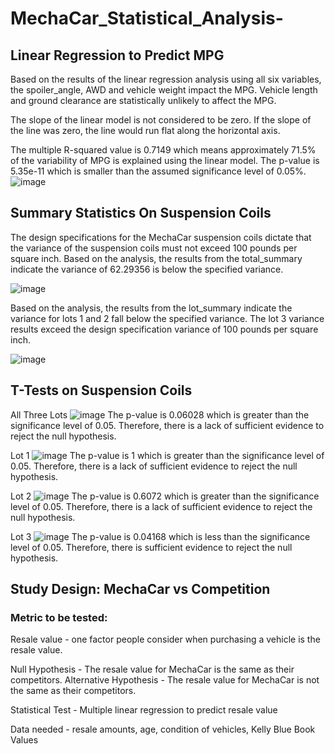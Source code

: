 # MechaCar_Statistical_Analysis-

## Linear Regression to Predict MPG

Based on the results of the linear regression analysis using all six variables, the spoiler_angle,  AWD and vehicle weight impact the MPG. Vehicle length and ground clearance are statistically unlikely to affect the MPG.

The slope of the linear model is not considered to be zero. If the slope of the line was zero, the line would run flat along the horizontal axis.

The multiple R-squared value is 0.7149 which means approximately 71.5% of the variability of MPG is explained using the linear model. The p-value is 5.35e-11 which is smaller than the assumed significance level of 0.05%.
![image](https://user-images.githubusercontent.com/85801155/135769228-05beba23-2b91-4718-a058-60ae6ea91dbd.png)

## Summary Statistics On Suspension Coils
The design specifications for the MechaCar suspension coils dictate that the variance of the suspension coils must not exceed 100 pounds per square inch. Based on the analysis, the results from the total_summary indicate the variance of 62.29356 is below the specified variance. 

![image](https://user-images.githubusercontent.com/85801155/135769240-b9676a29-1b87-452e-a8cc-2a92531573d9.png)

Based on the analysis, the results from the lot_summary indicate the variance for lots 1 and 2 fall below the specified variance. The lot 3 variance results exceed the design specification variance of 100 pounds per square inch.

![image](https://user-images.githubusercontent.com/85801155/135769249-e8555a6e-4d9d-4a49-bcf0-b115ee0706b1.png)

## T-Tests on Suspension Coils
All Three Lots
![image](https://user-images.githubusercontent.com/85801155/135769304-6aa0de49-b578-4c24-a42b-acf001a2db3e.png)
The p-value is 0.06028 which is greater than the significance level of 0.05. Therefore, there is a lack of sufficient evidence to reject the null hypothesis.

Lot 1
![image](https://user-images.githubusercontent.com/85801155/135769335-d934ba1c-5d95-41d7-94c2-1bc2a046944b.png)
The p-value is 1 which is greater than the significance level of 0.05. Therefore, there is a lack of sufficient evidence to reject the null hypothesis.

Lot 2
![image](https://user-images.githubusercontent.com/85801155/135769372-732acec2-7606-4bf8-a54b-221cfb5f3ae3.png)
The p-value is 0.6072 which is greater than the significance level of 0.05. Therefore, there is a lack of sufficient evidence to reject the null hypothesis.

Lot 3
![image](https://user-images.githubusercontent.com/85801155/135769440-c007acae-de35-4e2c-943b-c9661617fa2f.png)
The p-value is 0.04168 which is less than the significance level of 0.05. Therefore, there is sufficient evidence to reject the null hypothesis.

## Study Design: MechaCar vs Competition

### Metric to be tested:
Resale value - one factor people consider when purchasing a vehicle is the resale value. 

Null Hypothesis - The resale value for MechaCar is the same as their competitors.
Alternative Hypothesis - The resale value for MechaCar is not the same as their competitors.

Statistical Test - Multiple linear regression to predict resale value 

Data needed - resale amounts, age, condition of vehicles, Kelly Blue Book Values




